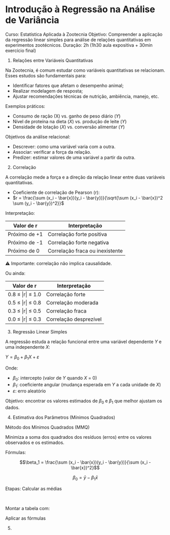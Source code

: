 # Introdução à Regressão na Análise de Variância
Curso: Estatística Aplicada à Zootecnia
Objetivo: Compreender a aplicação da regressão linear simples para análise de relações quantitativas em experimentos zootécnicos.
Duração: 2h (1h30 aula expositiva + 30min exercício final)

1. Relações entre Variáveis Quantitativas

Na Zootecnia, é comum estudar como variáveis quantitativas se relacionam. Esses estudos são fundamentais para:

- Identificar fatores que afetam o desempenho animal;
- Realizar modelagem de resposta;
- Ajustar recomendações técnicas de nutrição, ambiência, manejo, etc.

Exemplos práticos:
- Consumo de ração (X) vs. ganho de peso diário ($Y$)
- Nível de proteína na dieta ($X$) vs. produção de leite ($Y$)
- Densidade de lotação ($X$) vs. conversão alimentar ($Y$)

Objetivos da análise relacional:
- Descrever: como uma variável varia com a outra.
- Associar: verificar a força da relação.
- Predizer: estimar valores de uma variável a partir da outra.

2. Correlação

A correlação mede a força e a direção da relação linear entre duas variáveis quantitativas.

-	Coeficiente de correlação de Pearson (r):
-	$r = \frac{\sum (x_i - \bar{x})(y_i - \bar{y})}{\sqrt{\sum (x_i - \bar{x})^2 \sum (y_i - \bar{y})^2}}$

Interpretação:

| Valor de r    | Interpretação                   |
|---------------|---------------------------------|
| Próximo de +1 | Correlação forte positiva       |
| Próximo de -1 | Correlação forte negativa       |
| Próximo de 0  | Correlação fraca ou inexistente |

⚠️ Importante: correlação não implica causalidade.

Ou ainda:

| Valor de r        | Interpretação           |
|-------------------|-------------------------|
| 0.8 ≤ \|r\| ≤ 1.0 | Correlação forte        |
| 0.5 ≤ \|r\| ≤ 0.8 | Correlação moderada     |
| 0.3 ≤ \|r\| ≤ 0.5 | Correlação fraca        |
| 0.0 ≤ \|r\| ≤ 0.3 | Correlação desprezível  |

3. Regressão Linear Simples

A regressão estuda a relação funcional entre uma variável dependente $Y$ e uma independente $X$:

$Y = \beta_0 + \beta_1 X + \varepsilon$

Onde:
  - $\beta_0$: intercepto (valor de $Y$ quando $X$ = $0$)
  - $\beta_1$: coeficiente angular (mudança esperada em $Y$ a cada unidade de $X$)
  - $\varepsilon$: erro aleatório

Objetivo: encontrar os valores estimados de $\beta_0$ e $\beta_1$ que melhor ajustam os dados.

4. Estimativa dos Parâmetros (Mínimos Quadrados)

Método dos Mínimos Quadrados (MMQ)

Minimiza a soma dos quadrados dos resíduos (erros) entre os valores observados e os estimados.

Fórmulas:

$$\beta_1 = \frac{\sum (x_i - \bar{x})(y_i - \bar{y})}{\sum (x_i - \bar{x})^2}$$

$$\beta_0 = \bar{y} - \beta_1 \bar{x}$$

Etapas:
Calcular as médias 

​
 

Montar a tabela com:


Aplicar as fórmulas



5. 
